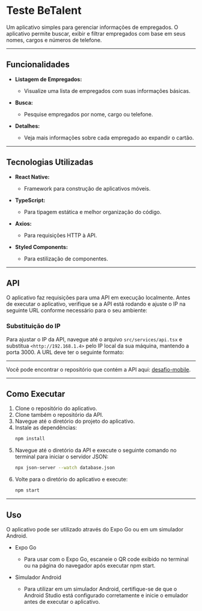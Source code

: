 # Teste BeTalent

Um aplicativo simples para gerenciar informações de empregados. O aplicativo permite buscar, exibir e filtrar empregados com base em seus nomes, cargos e números de telefone.

---

## Funcionalidades

- **Listagem de Empregados:** 
  - Visualize uma lista de empregados com suas informações básicas.
  
- **Busca:** 
  - Pesquise empregados por nome, cargo ou telefone.
  
- **Detalhes:** 
  - Veja mais informações sobre cada empregado ao expandir o cartão.

---

## Tecnologias Utilizadas

- **React Native:** 
  - Framework para construção de aplicativos móveis.

- **TypeScript:** 
  - Para tipagem estática e melhor organização do código.

- **Axios:** 
  - Para requisições HTTP à API.

- **Styled Components:** 
  - Para estilização de componentes.

---

## API

O aplicativo faz requisições para uma API em execução localmente. Antes de executar o aplicativo, verifique se a API está rodando e ajuste o IP na seguinte URL conforme necessário para o seu ambiente:

### Substituição do IP

Para ajustar o IP da API, navegue até o arquivo `src/services/api.tsx` e substitua `<http://192.168.1.4>` pelo IP local da sua máquina, mantendo a porta 3000. A URL deve ter o seguinte formato:

---

Você pode encontrar o repositório que contém a API aqui: [desafio-mobile](https://github.com/BeMobile/desafio-mobile).

---

## Como Executar

1. Clone o repositório do aplicativo.
2. Clone também o repositório da API.
3. Navegue até o diretório do projeto do aplicativo.
4. Instale as dependências:
   ```bash
   npm install
5. Navegue até o diretório da API e execute o seguinte comando no terminal para iniciar o servidor JSON:
    ```bash
    npx json-server --watch database.json
6. Volte para o diretório do aplicativo e execute: 
    ```bash
    npm start

---
## Uso

O aplicativo pode ser utilizado através do Expo Go ou em um simulador Android.

- Expo Go
    - Para usar com o Expo Go, escaneie o QR code exibido no terminal ou na página do navegador após executar npm start.

- Simulador Android
    - Para utilizar em um simulador Android, certifique-se de que o Android Studio está configurado corretamente e inicie o emulador antes de executar o aplicativo.
